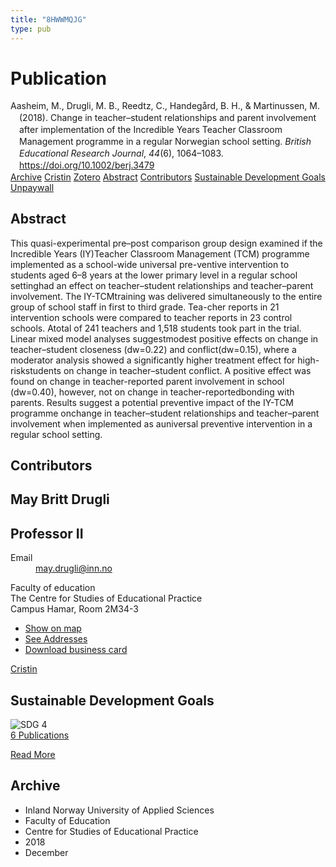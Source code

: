 ```yaml
---
title: "8HWWMQJG"
type: pub
---
```

<h1>Publication</h1>
<article id="csl-bib-container-8HWWMQJG" class="csl-bib-container">
  <div class="csl-bib-body" style="line-height: 1.35; padding-left: 1em; text-indent:-1em;">
  <div class="csl-entry">Aasheim, M., Drugli, M. B., Reedtz, C., Handeg&#xE5;rd, B. H., &amp; Martinussen, M. (2018). Change in teacher&#x2013;student relationships and parent involvement after implementation of the Incredible Years Teacher Classroom Management programme in a regular Norwegian school setting. <i>British Educational Research Journal</i>, <i>44</i>(6), 1064&#x2013;1083. <a href="https://doi.org/10.1002/berj.3479">https://doi.org/10.1002/berj.3479</a></div>
</div>
  <div class="csl-bib-buttons">
    <a href="#taxonomy-article-8HWWMQJG" class="csl-bib-button">Archive</a>
    <a href="https://app.cristin.no/results/show.jsf?id=1642995" alt="Cristin URL" class="csl-bib-button">Cristin</a>
    <a href="http://zotero.org/groups/5402882/items/8HWWMQJG" alt="Zotero URL" class="csl-bib-button">Zotero</a>
    <a href="#abstract-article-8HWWMQJG" class="csl-bib-button">Abstract</a>
    <a href="#contributors-article-8HWWMQJG" class="csl-bib-button">Contributors</a>
    <a href="#sdg-article-8HWWMQJG" class="csl-bib-button">Sustainable Development Goals</a>
    <a href="https://onlinelibrary.wiley.com/doi/pdfdirect/10.1002/berj.3479" class="csl-bib-button">Unpaywall</a>
  </div>
  <div id="csl-bib-meta-container-8HWWMQJG"></div>
</article>
<div id="csl-bib-meta-8HWWMQJG" class="csl-bib-meta">
  <article id="abstract-article-8HWWMQJG" class="abstract-article">
    <h1>Abstract</h1>
    This quasi-experimental pre–post comparison group design examined if the Incredible Years (IY)Teacher Classroom Management (TCM) programme implemented as a school-wide universal pre-ventive intervention to students aged 6–8 years at the lower primary level in a regular school settinghad an effect on teacher–student relationships and teacher–parent involvement. The IY-TCMtraining was delivered simultaneously to the entire group of school staff in first to third grade. Tea-cher reports in 21 intervention schools were compared to teacher reports in 23 control schools. Atotal of 241 teachers and 1,518 students took part in the trial. Linear mixed model analyses suggestmodest positive effects on change in teacher–student closeness (dw=0.22) and conflict(dw=0.15), where a moderator analysis showed a significantly higher treatment effect for high-riskstudents on change in teacher–student conflict. A positive effect was found on change in teacher-reported parent involvement in school (dw=0.40), however, not on change in teacher-reportedbonding with parents. Results suggest a potential preventive impact of the IY-TCM programme onchange in teacher–student relationships and teacher–parent involvement when implemented as auniversal preventive intervention in a regular school setting.
  </article>
  <article id="contributors-article-8HWWMQJG" class="contributors-article">
    <h1>Contributors</h1>
    <div class="personas"> <div class="vrtx-hinn-person-card"> <div class="photo"> <i class="lar la-user-circle missing-person"></i> </div> <div class="info"> <hgroup><h1>May Britt Drugli</h1> <h2>Professor II</h2> </hgroup><dl> <dt>Email</dt> <dd> <a href="mailto:may.drugli@inn.no">may.drugli@inn.no</a> </dd> </dl> <p> Faculty of education<br> The Centre for Studies of Educational Practice<br> Campus Hamar, Room 2M34-3 </p> <ul class="vrtx-hinn-links"> <li><a href="https://www.google.com/maps?q=60.79582,11.07304">Show on map</a></li> <li><a href="https://www.inn.no/english/find-an-employee/may-drugli.html#vrtx-hinn-addresses">See Addresses</a></li> <li><a href="https://www.inn.no/english/find-an-employee/may-drugli.html?vrtx=vcf">Download business card</a></li> </ul> </div> </div> <a href="https://app.cristin.no/persons/show.jsf?id=29493" alt="Cristin URL" class="personas-cristin">Cristin</a> </div>
  </article>
  <article id="sdg-article-8HWWMQJG" class="sdg-article">
    <h1>Sustainable Development Goals</h1>
    <div class="sdg-container"><div id="sdg4" class="sdg"> <img src="{{< params subfolder >}}images/sdg/sdg04_en.png" class="image" alt="SDG 4"> <div class="sdg-overlay"> <a href="{{< params subfolder >}}en/archive/?sdg=4#archive" class="sdg-publication-count"><span>6</span> Publications</a> <p><a href="https://sdgs.un.org/goals/goal4" class="sdg-read-more">Read More</a></p> </div> </div></div>
  </article>
  <article id="taxonomy-article-8HWWMQJG" class="taxonomy-article">
    <h1>Archive</h1>
    <ul>
      <li>Inland Norway University of Applied Sciences</li>
      <li>Faculty of Education</li>
      <li>Centre for Studies of Educational Practice</li>
      <li>2018</li>
      <li>December</li>
    </ul>
  </article>
</div>
